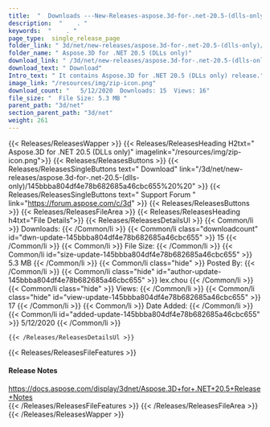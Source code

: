 ```yaml
---
title:  "  Downloads ---New-Releases-aspose.3d-for-.net-20.5-(dlls-only) . " 
description:  "    . " 
keywords:  "    . " 
page_type:  single_release_page
folder_link: " 3d/net/new-releases/aspose.3d-for-.net-20.5-(dlls-only)/"
folder_name: " Aspose.3D for .NET 20.5 (DLLs only)"
download_link: " /3d/net/new-releases/aspose.3d-for-.net-20.5-(dlls-only)/145bbba804df4e78b682685a46cbc655"
download_text: " Download"
Intro_text: " It contains Aspose.3D for .NET 20.5 (DLLs only) release."
image_link: "/resources/img/zip-icon.png"
download_count: "   5/12/2020  Downloads: 15  Views: 16"
file_size: "  File Size: 5.3 MB "
parent_path: "3d/net"
section_parent_path: "3d/net"
weight: 261
---
```


{{< Releases/ReleasesWapper >}}
  {{< Releases/ReleasesHeading H2txt=" Aspose.3D for .NET 20.5 (DLLs only)" imagelink="/resources/img/zip-icon.png">}}
  {{< Releases/ReleasesButtons >}}
    {{< Releases/ReleasesSingleButtons text=" Download" link="/3d/net/new-releases/aspose.3d-for-.net-20.5-(dlls-only)/145bbba804df4e78b682685a46cbc655%20%20" >}}
    {{< Releases/ReleasesSingleButtons text=" Support Forum " link="https://forum.aspose.com/c/3d" >}}
  {{< Releases/ReleasesButtons >}}
  {{< Releases/ReleasesFileArea >}}
    {{< Releases/ReleasesHeading h4txt="File Details">}}
    {{< Releases/ReleasesDetailsUl >}}
            {{< Common/li  >}} Downloads: {{< /Common/li >}} 
      {{< Common/li class="downloadcount" id="dwn-update-145bbba804df4e78b682685a46cbc655" >}} 15 {{< /Common/li >}} 
      {{< Common/li  >}} File Size: {{< /Common/li >}} 
      {{< Common/li id="size-update-145bbba804df4e78b682685a46cbc655" >}} 5.3 MB {{< /Common/li >}} 
      {{< Common/li  class="hide" >}} Posted By: {{< /Common/li >}} 
      {{< Common/li class="hide" id="author-update-145bbba804df4e78b682685a46cbc655" >}} lex.chou {{< /Common/li >}} 
      {{< Common/li class="hide"  >}} Views: {{< /Common/li >}} 
      {{< Common/li class="hide" id="view-update-145bbba804df4e78b682685a46cbc655" >}} 17 {{< /Common/li >}} 
      {{< Common/li  >}} Date Added: {{< /Common/li >}} 
      {{< Common/li id="added-update-145bbba804df4e78b682685a46cbc655" >}} 5/12/2020 {{< /Common/li >}} 

    {{< /Releases/ReleasesDetailsUl >}}

  {{< Releases/ReleasesFileFeatures >}}
      <h4>Release Notes</h4><div><a href="https://docs.aspose.com/display/3dnet/Aspose.3D+for+.NET+20.5+Release+Notes">https://docs.aspose.com/display/3dnet/Aspose.3D+for+.NET+20.5+Release+Notes</a></div>
  {{< /Releases/ReleasesFileFeatures >}}
 {{< /Releases/ReleasesFileArea >}}
{{< /Releases/ReleasesWapper >}}


